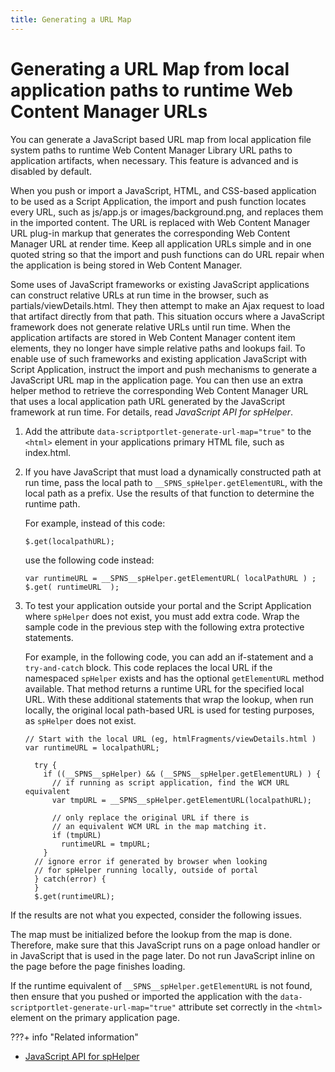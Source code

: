 ```yaml
---
title: Generating a URL Map
---
```


# Generating a URL Map from local application paths to runtime Web Content Manager URLs

You can generate a JavaScript based URL map from local application file system paths to runtime Web Content Manager Library URL paths to application artifacts, when necessary. This feature is advanced and is disabled by default.

When you push or import a JavaScript, HTML, and CSS-based application to be used as a Script Application, the import and push function locates every URL, such as js/app.js or images/background.png, and replaces them in the imported content. The URL is replaced with Web Content Manager URL plug-in markup that generates the corresponding Web Content Manager URL at render time. Keep all application URLs simple and in one quoted string so that the import and push functions can do URL repair when the application is being stored in Web Content Manager.

Some uses of JavaScript frameworks or existing JavaScript applications can construct relative URLs at run time in the browser, such as partials/viewDetails.html. They then attempt to make an Ajax request to load that artifact directly from that path. This situation occurs where a JavaScript framework does not generate relative URLs until run time. When the application artifacts are stored in Web Content Manager content item elements, they no longer have simple relative paths and lookups fail. To enable use of such frameworks and existing application JavaScript with Script Application, instruct the import and push mechanisms to generate a JavaScript URL map in the application page. You can then use an extra helper method to retrieve the corresponding Web Content Manager URL that uses a local application path URL generated by the JavaScript framework at run time. For details, read *JavaScript API for spHelper*.

1.  Add the attribute `data-scriptportlet-generate-url-map="true"` to the `<html>` element in your applications primary HTML file, such as index.html.

2.  If you have JavaScript that must load a dynamically constructed path at run time, pass the local path to `__SPNS_spHelper.getElementURL`, with the local path as a prefix. Use the results of that function to determine the runtime path.

    For example, instead of this code:

    ```
    $.get(localpathURL);
    ```

    use the following code instead:

    ```
    var runtimeURL = __SPNS__spHelper.getElementURL( localPathURL ) ;
    $.get( runtimeURL  );
    ```

3.  To test your application outside your portal and the Script Application where `spHelper` does not exist, you must add extra code. Wrap the sample code in the previous step with the following extra protective statements.

    For example, in the following code, you can add an if-statement and a `try-and-catch` block. This code replaces the local URL if the namespaced `spHelper` exists and has the optional `getElementURL` method available. That method returns a runtime URL for the specified local URL. With these additional statements that wrap the lookup, when run locally, the original local path-based URL is used for testing purposes, as `spHelper` does not exist.

    ```
    // Start with the local URL (eg, htmlFragments/viewDetails.html )
    var runtimeURL = localpathURL;    
             
      try { 
        if ((__SPNS__spHelper) && (__SPNS__spHelper.getElementURL) ) {
          // if running as script application, find the WCM URL equivalent
          var tmpURL = __SPNS__spHelper.getElementURL(localpathURL);  
    
          // only replace the original URL if there is 
          // an equivalent WCM URL in the map matching it.
          if (tmpURL)
            runtimeURL = tmpURL;   
        }
      // ignore error if generated by browser when looking 
      // for spHelper running locally, outside of portal
      } catch(error) { 
      }
      $.get(runtimeURL);
    ```


If the results are not what you expected, consider the following issues.

The map must be initialized before the lookup from the map is done. Therefore, make sure that this JavaScript runs on a page onload handler or in JavaScript that is used in the page later. Do not run JavaScript inline on the page before the page finishes loading.

If the runtime equivalent of `__SPNS__spHelper.getElementURL` is not found, then ensure that you pushed or imported the application with the `data-scriptportlet-generate-url-map="true"` attribute set correctly in the `<html>` element on the primary application page.


???+ info "Related information"  
  - [JavaScript API for spHelper](cmd_line_api.md)

